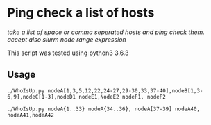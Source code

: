 Ping check a list of hosts
==========================

*take a list of space or comma seperated hosts and ping check them.*
*accept also slurm node range expression*

This script was tested using python3 3.6.3

Usage
-----
```
./WhoIsUp.py nodeA[1,3,5,12,22,24-27,29-30,33,37-40],nodeB[1,3-6,9],nodeC[1-3],nodeD1 nodeE1,NodeE2 nodeF1, nodeF2
```
```
./WhoIsUp.py nodeA{1..33} nodeA{34..36}, nodeA[37-39] nodeA40, nodeA41,nodeA42
```


